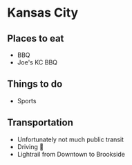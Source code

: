 # Kansas City

## Places to eat
- BBQ
- Joe's KC BBQ

## Things to do
- Sports

## Transportation
- Unfortunately not much public transit
- Driving :car: 
- Lightrail from Downtown to Brookside

